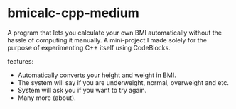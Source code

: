 # bmicalc-cpp-medium
A program that lets you calculate your own BMI automatically without the hassle of computing it manually. 
A mini-project I made solely for the purpose of experimenting C++ itself using CodeBlocks.


features:
- Automatically converts your height and weight in BMI.
- The system will say if you are underweight, normal, overweight and etc.
- System will ask you if you want to try again.
- Many more (about).
